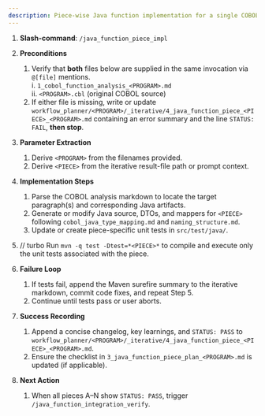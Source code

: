 ```yaml
---
description: Piece-wise Java function implementation for a single COBOL “piece”.
---
```


1. **Slash-command**: `/java_function_piece_impl`

2. **Preconditions**
   1. Verify that **both** files below are supplied in the same invocation via `@[file]` mentions.  
      i. `1_cobol_function_analysis_<PROGRAM>.md`  
      ii. `<PROGRAM>.cbl` (original COBOL source)  
   2. If either file is missing, write or update `workflow_planner/<PROGRAM>/_iterative/4_java_function_piece_<PIECE>_<PROGRAM>.md` containing an error summary and the line `STATUS: FAIL`, **then stop**.

3. **Parameter Extraction**
   1. Derive `<PROGRAM>` from the filenames provided.  
   2. Derive `<PIECE>` from the iterative result-file path or prompt context.

4. **Implementation Steps**
   1. Parse the COBOL analysis markdown to locate the target paragraph(s) and corresponding Java artifacts.  
   2. Generate or modify Java source, DTOs, and mappers for `<PIECE>` following `cobol_java_type_mapping.md` and `naming_structure.md`.  
   3. Update or create piece-specific unit tests in `src/test/java/`.

5. // turbo
   Run `mvn -q test -Dtest=*<PIECE>*` to compile and execute only the unit tests associated with the piece.

6. **Failure Loop**
   1. If tests fail, append the Maven surefire summary to the iterative markdown, commit code fixes, and repeat Step&nbsp;5.  
   2. Continue until tests pass or user aborts.

7. **Success Recording**
   1. Append a concise changelog, key learnings, and `STATUS: PASS` to `workflow_planner/<PROGRAM>/_iterative/4_java_function_piece_<PIECE>_<PROGRAM>.md`.  
   2. Ensure the checklist in `3_java_function_piece_plan_<PROGRAM>.md` is updated (if applicable).

8. **Next Action**
   1. When all pieces A–N show `STATUS: PASS`, trigger `/java_function_integration_verify`.

